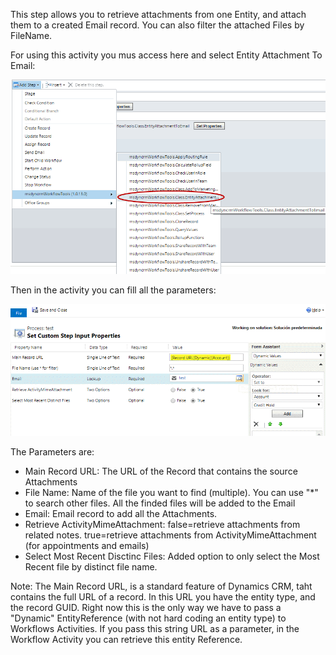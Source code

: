 This step allows you to retrieve attachments from one Entity, and attach them to a created Email record.
You can also filter the attached Files by FileName.

For using this activity you mus access here and select Entity Attachment To Email:

![](Entity%20Attachment%20To%20Email_wf1.gif)

Then in the activity you can fill all the parameters:

![](EntityEmail1.gif)

The Parameters are:
* Main Record URL: The URL of the Record that contains the source Attachments
* File Name: Name of the file you want to find (multiple). You can use "*" to search other files. All the finded files will be added to the Email
* Email: Email record to add all the Attachments. 
* Retrieve ActivityMimeAttachment: false=retrieve attachments from related notes. true=retrieve attachments from ActivityMimeAttachment (for appointments and emails)
* Select Most Recent Disctinc Files: Added option to only select the Most Recent file by distinct file name.


Note: The Main Record URL, is a standard feature of Dynamics CRM, taht contains the full URL of a record. In this URL you have the entity type, and the record GUID. Right now this is the only way we have to pass a "Dynamic" EntityReference (with not hard coding an entity type) to Workflows Activities. If you pass this string URL as a parameter, in the Workflow Activity you can retrieve this entity Reference.
